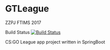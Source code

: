 # GTLeague
ZZPJ FTIMS 2017

Build Status
[![Build Status](https://travis-ci.org/lukuta/Golden.Two.JavaProject.svg?branch=master)](https://travis-ci.org/lukuta/Golden.Two.JavaProject)


CS:GO League app project written in SpringBoot

